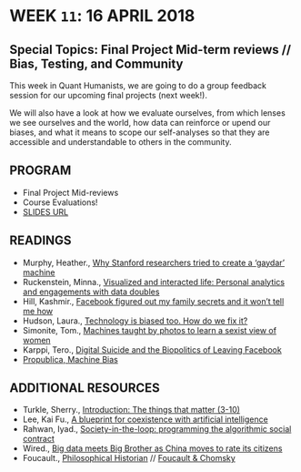 # WEEK `11`: 16 APRIL 2018
##  Special Topics: Final Project Mid-term reviews // Bias, Testing, and Community
<!-- ##  Special Topics: Bias, Testing, and Community -->

This week in Quant Humanists, we are going to do a group feedback session for our upcoming final projects (next week!). 

We will also have a look at how we evaluate ourselves, from which lenses we see ourselves and the world, how data can reinforce or upend our biases, and what it means to scope our self-analyses so that they are accessible and understandable to others in the community. 

## PROGRAM

- Final Project Mid-reviews
- Course Evaluations! 
- [SLIDES URL](https://docs.google.com/presentation/d/1HAX3qve-JgE4iAGJLTD1T6UEdxM231xgIsowFo1PcqQ/edit?usp=sharing)


## READINGS
- Murphy, Heather., [Why Stanford researchers tried to create a ‘gaydar’ machine](https://www.nytimes.com/2017/10/09/science/stanford-sexual-orientation-study.html)
- Ruckenstein, Minna., [Visualized and interacted life: Personal analytics and engagements with data doubles](http://www.mdpi.com/2075-4698/4/1/68pdf)
- Hill, Kashmir., [Facebook figured out my family secrets and it won’t tell me how](https://gizmodo.com/facebook-figured-out-my-family-secrets-and-it-wont-tel-1797696163)
- Hudson, Laura., [Technology is biased too. How do we fix it?](https://fivethirtyeight.com/features/technology-is-biased-too-how-do-we-fix-it/)
- Simonite, Tom., [Machines taught by photos to learn a sexist view of women](https://www.wired.com/story/machines-taught-by-photos-learn-a-sexist-view-of-women/)
- Karppi, Tero., [Digital Suicide and the Biopolitics of Leaving Facebook](www.transformationsjournal.org/wp-content/uploads/2016/12/Karppi_Trans20.pdf)
- [Propublica, Machine Bias](https://www.propublica.org/article/breaking-the-black-box-what-facebook-knows-about-you)

## ADDITIONAL RESOURCES
- Turkle, Sherry., [Introduction: The things that matter (3-10)](https://llk.media.mit.edu/courses/readings/Turkle-EO-intro.pdf)
- Lee, Kai Fu., [A blueprint for coexistence with artificial intelligence](https://www.wired.com/story/a-blueprint-for-coexistence-with-artificial-intelligence/)
- Rahwan, Iyad., [Society-in-the-loop: programming the algorithmic social contract](https://arxiv.org/pdf/1707.07232.pdf)
- Wired., [Big data meets Big Brother as China moves to rate its citizens](http://www.wired.co.uk/article/chinese-government-social-credit-score-privacy-invasion)
- Foucault., [Philosophical Historian](https://www.youtube.com/watch?v=BBJTeNTZtGU) // [Foucault & Chomsky](https://youtu.be/kawGakdNoT0?t=3m42s )

